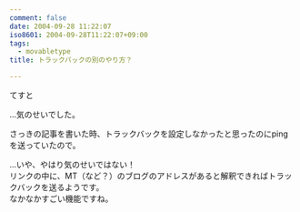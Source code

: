 ```yaml
---
comment: false
date: 2004-09-28 11:22:07
iso8601: 2004-09-28T11:22:07+09:00
tags:
  - movabletype
title: トラックバックの別のやり方？

---
```


<div class="entry-body">
  <p>てすと</p>

  <p>…気のせいでした。</p>

  <p>さっきの記事を書いた時、トラックバックを設定しなかったと思ったのにpingを送っていたので。</p>

  <p>…いや、やはり気のせいではない！<br />
    リンクの中に、MT（など？）のブログのアドレスがあると解釈できればトラックバックを送るようです。<br />
    なかなかすごい機能ですね。</p>
</div>
